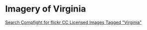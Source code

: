 # Imagery of Virginia

[Search Compfight for flickr CC Licensed Images Tagged "Virginia"](http://compfight.com/search/Virginia/1-3-1-1)  